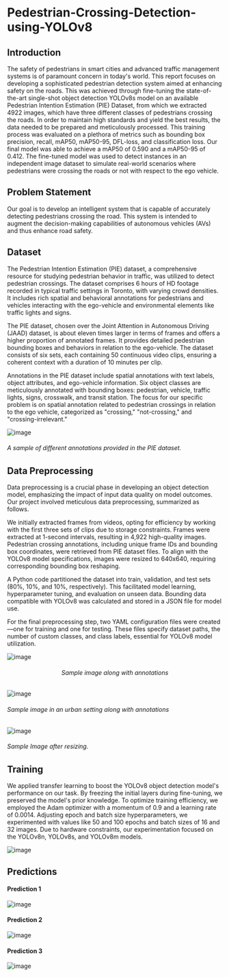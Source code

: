 # Pedestrian-Crossing-Detection-using-YOLOv8

## Introduction
The safety of pedestrians in smart cities and advanced traffic management systems is of paramount concern in today's world. This report focuses on developing a sophisticated pedestrian detection system aimed at enhancing safety on the roads. This was achieved through fine-tuning the state-of-the-art single-shot object detection YOLOv8s model on an available Pedestrian Intention Estimation (PIE) Dataset, from which we extracted 4922 images, which have three different classes of pedestrians crossing the roads. In order to maintain high standards and yield the best results, the data needed to be prepared and meticulously processed. This training process was evaluated on a plethora of metrics such as bounding box precision, recall, mAP50, mAP50-95, DFL-loss, and classification loss. Our final model was able to achieve a mAP50 of 0.590 and a mAP50-95 of 0.412. The fine-tuned model was used to detect instances in an independent image dataset to simulate real-world scenarios where pedestrians were crossing the roads or not with respect to the ego vehicle.

## Problem Statement
Our goal is to develop an intelligent system that is capable of accurately detecting pedestrians crossing the road. This system is intended to augment the decision-making capabilities of autonomous vehicles (AVs) and thus enhance road safety.

## Dataset

The Pedestrian Intention Estimation (PIE) dataset, a comprehensive resource for studying pedestrian behavior in traffic, was utilized to detect pedestrian crossings. The dataset comprises 6 hours of HD footage recorded in typical traffic settings in Toronto, with varying crowd densities. It includes rich spatial and behavioral annotations for pedestrians and vehicles interacting with the ego-vehicle and environmental elements like traffic lights and signs.

The PIE dataset, chosen over the Joint Attention in Autonomous Driving (JAAD) dataset, is about eleven times larger in terms of frames and offers a higher proportion of annotated frames. It provides detailed pedestrian bounding boxes and behaviors in relation to the ego-vehicle. The dataset consists of six sets, each containing 50 continuous video clips, ensuring a coherent context with a duration of 10 minutes per clip.

Annotations in the PIE dataset include spatial annotations with text labels, object attributes, and ego-vehicle information. Six object classes are meticulously annotated with bounding boxes: pedestrian, vehicle, traffic lights, signs, crosswalk, and transit station. The focus for our specific problem is on spatial annotation related to pedestrian crossings in relation to the ego vehicle, categorized as "crossing," "not-crossing," and "crossing-irrelevant."

![image](https://github.com/VivekaAryan/Pedestrian-Crossing-Detection-using-YOLOv8/assets/52493029/9f47f033-85c7-44de-9ad1-5285bf93b8aa)
###### *A sample of different annotations provided in the PIE dataset.*

## Data Preprocessing
Data preprocessing is a crucial phase in developing an object detection model, emphasizing the impact of input data quality on model outcomes. Our project involved meticulous data preprocessing, summarized as follows.

We initially extracted frames from videos, opting for efficiency by working with the first three sets of clips due to storage constraints. Frames were extracted at 1-second intervals, resulting in 4,922 high-quality images. Pedestrian crossing annotations, including unique frame IDs and bounding box coordinates, were retrieved from PIE dataset files. To align with the YOLOv8 model specifications, images were resized to 640x640, requiring corresponding bounding box reshaping.

A Python code partitioned the dataset into train, validation, and test sets (80%, 10%, and 10%, respectively). This facilitated model learning, hyperparameter tuning, and evaluation on unseen data. Bounding data compatible with YOLOv8 was calculated and stored in a JSON file for model use.

For the final preprocessing step, two YAML configuration files were created—one for training and one for testing. These files specify dataset paths, the number of custom classes, and class labels, essential for YOLOv8 model utilization.

![image](https://github.com/VivekaAryan/Pedestrian-Crossing-Detection-using-YOLOv8/assets/52493029/71032358-8030-4f26-b402-8b9a729e4c7c)
###### *<center>Sample image along with annotations</center>*
![image](https://github.com/VivekaAryan/Pedestrian-Crossing-Detection-using-YOLOv8/assets/52493029/df873244-daaf-45ab-8195-dcb226c7d636)
###### *Sample image in an urban setting along with annotations*
![image](https://github.com/VivekaAryan/Pedestrian-Crossing-Detection-using-YOLOv8/assets/52493029/01b0b8d4-0c19-4c76-bb26-383abce350d1)
###### *Sample Image after resizing.*

## Training
We applied transfer learning to boost the YOLOv8 object detection model's performance on our task. By freezing the initial layers during fine-tuning, we preserved the model's prior knowledge. To optimize training efficiency, we employed the Adam optimizer with a momentum of 0.9 and a learning rate of 0.0014. Adjusting epoch and batch size hyperparameters, we experimented with values like 50 and 100 epochs and batch sizes of 16 and 32 images. Due to hardware constraints, our experimentation focused on the YOLOv8n, YOLOv8s, and YOLOv8m models.

![image](https://github.com/VivekaAryan/Pedestrian-Crossing-Detection-using-YOLOv8/assets/52493029/25131e42-36be-4486-88d4-f5f97fef0dd7)

## Predictions

#### Prediction 1
![image](https://github.com/VivekaAryan/Pedestrian-Crossing-Detection-using-YOLOv8/assets/52493029/769f7365-0a4b-4f0b-9e20-9805ea1933c9)

#### Prediction 2
![image](https://github.com/VivekaAryan/Pedestrian-Crossing-Detection-using-YOLOv8/assets/52493029/bf468ab1-a9f0-4464-b906-4af74bc0546b)

#### Prediction 3
![image](https://github.com/VivekaAryan/Pedestrian-Crossing-Detection-using-YOLOv8/assets/52493029/976c7fc3-35f8-4e50-a45a-e912e5ce8d69)




